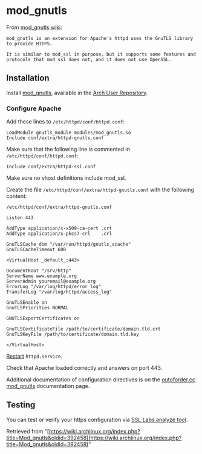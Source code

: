 # mod_gnutls

From [mod_gnutls wiki](https://mod.gnutls.org/wiki):

	mod_gnutls is an extension for ​Apache's httpd uses the ​GnuTLS library to provide HTTPS.

	It is similar to ​mod_ssl in purpose, but it supports some features and protocols that mod_ssl does not, and it does not use ​OpenSSL.

## Installation

Install [mod_gnutls](https://aur.archlinux.org/packages/mod_gnutls/), available in the [Arch User Repository](/index.php/Arch_User_Repository "Arch User Repository").

### Configure Apache

Add these lines to `/etc/httpd/conf/httpd.conf`:

```
LoadModule gnutls_module modules/mod_gnutls.so
Include conf/extra/httpd-gnutls.conf
```

Make sure that the following line is commented in `/etc/httpd/conf/httpd.conf`:

 `Include conf/extra/httpd-ssl.conf` 

Make sure no vhost definitions include mod_ssl.

Create the file `/etc/httpd/conf/extra/httpd-gnutls.conf` with the following content:

 `/etc/httpd/conf/extra/httpd-gnutls.conf` 

```
Listen 443

AddType application/x-x509-ca-cert .crt
AddType application/x-pkcs7-crl    .crl

GnuTLSCache dbm "/var/run/httpd/gnutls_scache"
GnuTLSCacheTimeout 600

<VirtualHost _default_:443>

DocumentRoot "/srv/http"
ServerName www.example.org
ServerAdmin youremail@example.org
ErrorLog "/var/log/httpd/error_log"
TransferLog "/var/log/httpd/access_log"

GnuTLSEnable on
GnuTLSPriorities NORMAL

GNUTLSExportCertificates on

GnuTLSCertificateFile /path/to/certificate/domain.tld.crt
GnuTLSKeyFile /path/to/certificate/domain.tld.key

</VirtualHost>
```

[Restart](/index.php/Restart "Restart") `httpd.service`.

Check that Apache loaded correctly and answers on port 443.

Additional documentation of configuration directives is on the [outoforder.cc mod_gnutls](http://www.outoforder.cc/projects/apache/mod_gnutls/docs/) documentation page.

## Testing

You can test or verify your https configuration via [SSL Labs analyze tool](https://www.ssllabs.com/ssltest/analyze.html).

Retrieved from "[https://wiki.archlinux.org/index.php?title=Mod_gnutls&oldid=392458](https://wiki.archlinux.org/index.php?title=Mod_gnutls&oldid=392458)"